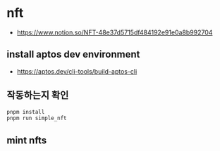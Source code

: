 
# nft

* https://www.notion.so/NFT-48e37d5715df484192e91e0a8b992704

## install aptos dev environment

* https://aptos.dev/cli-tools/build-aptos-cli

## 작동하는지 확인 

```bash
pnpm install
pnpm run simple_nft
```

## mint nfts



